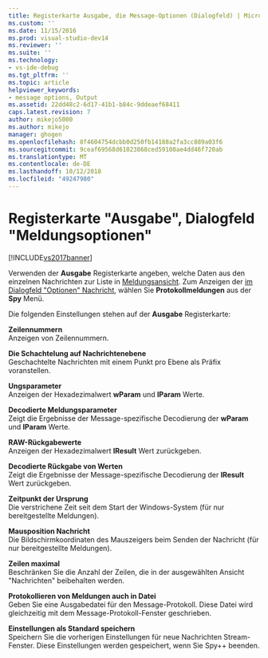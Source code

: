 ```yaml
---
title: Registerkarte Ausgabe, die Message-Optionen (Dialogfeld) | Microsoft-Dokumentation
ms.custom: ''
ms.date: 11/15/2016
ms.prod: visual-studio-dev14
ms.reviewer: ''
ms.suite: ''
ms.technology:
- vs-ide-debug
ms.tgt_pltfrm: ''
ms.topic: article
helpviewer_keywords:
- message options, Output
ms.assetid: 22dd48c2-6d17-41b1-b84c-9ddeaef68411
caps.latest.revision: 7
author: mikejo5000
ms.author: mikejo
manager: ghogen
ms.openlocfilehash: 8f4604754dcbb0d250fb14188a2fa3cc889a03f6
ms.sourcegitcommit: 9ceaf69568d61023868ced59108ae4dd46f720ab
ms.translationtype: MT
ms.contentlocale: de-DE
ms.lasthandoff: 10/12/2018
ms.locfileid: "49247980"
---
```

# <a name="output-tab-message-options-dialog-box"></a>Registerkarte "Ausgabe", Dialogfeld "Meldungsoptionen"
[!INCLUDE[vs2017banner](../includes/vs2017banner.md)]

Verwenden der **Ausgabe** Registerkarte angeben, welche Daten aus den einzelnen Nachrichten zur Liste in [Meldungsansicht](../debugger/messages-view.md). Zum Anzeigen der [im Dialogfeld "Optionen" Nachricht](../debugger/message-options-dialog-box.md), wählen Sie **Protokollmeldungen** aus der **Spy** Menü.  
  
 Die folgenden Einstellungen stehen auf der **Ausgabe** Registerkarte:  
  
 **Zeilennummern**  
 Anzeigen von Zeilennummern.  
  
 **Die Schachtelung auf Nachrichtenebene**  
 Geschachtelte Nachrichten mit einem Punkt pro Ebene als Präfix voranstellen.  
  
 **Ungsparameter**  
 Anzeigen der Hexadezimalwert **wParam** und **lParam** Werte.  
  
 **Decodierte Meldungsparameter**  
 Zeigt die Ergebnisse der Message-spezifische Decodierung der **wParam** und **lParam** Werte.  
  
 **RAW-Rückgabewerte**  
 Anzeigen der Hexadezimalwert **lResult** Wert zurückgeben.  
  
 **Decodierte Rückgabe von Werten**  
 Zeigt die Ergebnisse der Message-spezifische Decodierung der **lResult** Wert zurückgeben.  
  
 **Zeitpunkt der Ursprung**  
 Die verstrichene Zeit seit dem Start der Windows-System (für nur bereitgestellte Meldungen).  
  
 **Mausposition Nachricht**  
 Die Bildschirmkoordinaten des Mauszeigers beim Senden der Nachricht (für nur bereitgestellte Meldungen).  
  
 **Zeilen maximal**  
 Beschränken Sie die Anzahl der Zeilen, die in der ausgewählten Ansicht "Nachrichten" beibehalten werden.  
  
 **Protokollieren von Meldungen auch in Datei**  
 Geben Sie eine Ausgabedatei für den Message-Protokoll. Diese Datei wird gleichzeitig mit dem Message-Protokoll-Fenster geschrieben.  
  
 **Einstellungen als Standard speichern**  
 Speichern Sie die vorherigen Einstellungen für neue Nachrichten Stream-Fenster. Diese Einstellungen werden gespeichert, wenn Sie Spy++ beenden.



